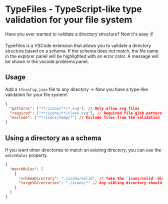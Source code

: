 # TypeFiles - TypeScript-like type validation for your file system

Have you ever wanted to validate a directory structure? Now it's easy ✌️

TypeFiles is a VSCode extension that allows you to validate a directory structure based on a schema. If the schema does not match, the file name in the explorer panel will be highlighted with an error color. A message will be shown in the vscode problems panel.

## Usage

Add a `tfconfig.json` file to any directory -> Now you have a type-like validation for your file system!

```json
{
  "patterns": ["**/icons/**/*.svg"], // Only allow svg files
  "required": ["**/icons/**/close.svg"], // Required file glob pattern
  "exclude": ["**/icons/temp/*"] // Exclude files from the validation
}
```

## Using a directory as a schema

If you want other directories to match an existing directory, you can use the `matchRules` property.

```json
{
  "matchRules": [
    {
      "schemaDirectory": "./icons/solid", // Take the `icons/solid` directory as a schema
      "targetDirectories": "./icons/*" // Any sibling directory should match this schema.
    }
  ]
}
```
